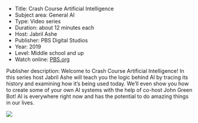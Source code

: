 * Title: Crash Course Artificial Intelligence
* Subject area: General AI
* Type: Video series
* Duration: about 12 minutes each
* Host: Jabril Ashe
* Publisher: PBS Digital Studios
* Year: 2019
* Level: Middle school and up
* Watch online: [PBS.org](https://www.pbs.org/show/crash-course-artificial-intelligence/)

Publisher description: Welcome to Crash Course Artificial Intelligence! In this series host Jabril Ashe will teach you the logic behind AI by tracing its history and examining how it’s being used today. We’ll even show you how to create some of your own AI systems with the help of co-host John Green Bot! AI is everywhere right now and has the potential to do amazing things in our lives.


![](https://github.com/touretzkyds/ai4k12/raw/master/images/PBS-Crash-Course-What-Is-AI.png)
